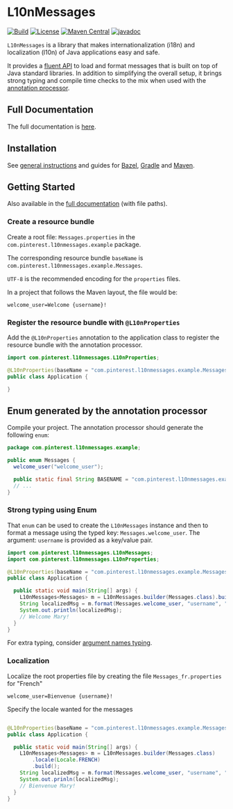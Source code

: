 # L10nMessages

[![Build](https://github.com/pinterest/l10nmessages/actions/workflows/build.yml/badge.svg)](https://github.com/pinterest/l10nmessages/actions/workflows/build.yml)
[![License](http://img.shields.io/:license-Apache%202-blue.svg)](http://www.apache.org/licenses/LICENSE-2.0.txt)
[![Maven Central](https://img.shields.io/maven-central/v/com.pinterest.l10nmessages/l10nmessages)](https://l10nmessages.io/docs/installation)
[![javadoc](https://javadoc.io/badge2/com.pinterest.l10nmessages/l10nmessages/javadoc.svg)](https://javadoc.io/doc/com.pinterest.l10nmessages/l10nmessages)

`L10nMessages` is a library that makes internationalization (i18n) and localization (l10n) of Java
applications easy and safe.

It provides a [fluent API](https://l10nmessages.io/docs/fluent-api) to load and 
format messages that is built on top of Java standard libraries. In addition to simplifying the 
overall setup, it brings strong typing and compile time checks to the mix when used with the 
[annotation processor](https://l10nmessages.io/docs/annotation-processor).

## Full Documentation

The full documentation is [here](https://l10nmessages.io/).

## Installation

See [general instructions](https://l10nmessages.io/docs/installation) and 
guides for [Bazel](https://l10nmessages.io/docs/installation/bazel),
[Gradle](https://l10nmessages.io/docs/installation/gradle) and
[Maven](https://l10nmessages.io/docs/installation/maven).

## Getting Started

Also available in the
[full documentation](https://l10nmessages.io/docs/getting-started/) (with file
paths).

### Create a resource bundle

Create a root file: `Messages.properties` in the `com.pinterest.l10nmessages.example` package.

The corresponding resource bundle `baseName` is `com.pinterest.l10nmessages.example.Messages`.

`UTF-8` is the recommended encoding for the `properties` files.

In a project that follows the Maven layout, the file would be:

```properties title="src/resources/java/com/pinterest/l10nmessages/example/Messages.properties"
welcome_user=Welcome {username}!
```

### Register the resource bundle with `@L10nProperties`

Add the `@L10nProperties` annotation to the application class to register the resource bundle with
the annotation processor.

```java title="src/main/java/com/pinterest/l10nmessages/example/Application.java"
import com.pinterest.l10nmessages.L10nProperties;

@L10nProperties(baseName = "com.pinterest.l10nmessages.example.Messages")
public class Application {

}
```

## Enum generated by the annotation processor

Compile your project. The annotation processor should generate the following `enum`:

```java title="target/generated-sources/annotations/com/pinterest/l10nmessages/example/Messages.java"
package com.pinterest.l10nmessages.example;

public enum Messages {
  welcome_user("welcome_user");

  public static final String BASENAME = "com.pinterest.l10nmessages.example.Messages";
  // ...
}
```

### Strong typing using Enum

That `enum` can be used to create the `L10nMessages` instance and then to format a message using the
typed key: `Messages.welcome_user`. The argument: `username` is provided as a key/value pair.

```java title="src/main/java/com/pinterest/l10nmessages/example/Application.java"
import com.pinterest.l10nmessages.L10nMessages;
import com.pinterest.l10nmessages.L10nProperties;

@L10nProperties(baseName = "com.pinterest.l10nmessages.example.Messages")
public class Application {

  public static void main(String[] args) {
    L10nMessages<Messages> m = L10nMessages.builder(Messages.class).build();
    String localizedMsg = m.format(Messages.welcome_user, "username", "Mary");
    System.out.println(localizedMsg);
    // Welcome Mary!
  }
}
```

For extra typing, consider [argument names typing](https://l10nmessages.io/docs/fluent-api#argument-names-typing).

### Localization

Localize the root properties file by creating the file `Messages_fr.properties` for "French"

```properties
welcome_user=Bienvenue {username}!
```

Specify the locale wanted for the messages

```java

@L10nProperties(baseName = "com.pinterest.l10nmessages.example.Messages")
public class Application {

  public static void main(String[] args) {
    L10nMessages<Messages> m = L10nMessages.builder(Messages.class)
        .locale(Locale.FRENCH)
        .build();
    String localizedMsg = m.format(Messages.welcome_user, "username", "Mary");
    System.out.prinln(localizedMsg);
    // Bienvenue Mary!
  }
}
```
